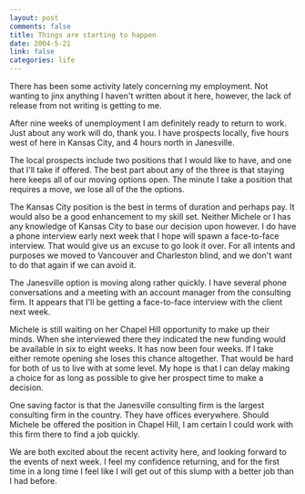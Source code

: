 ```yaml
--- 
layout: post
comments: false
title: Things are starting to happen
date: 2004-5-21
link: false
categories: life
---
```

There has been some activity lately concerning my employment. Not wanting to jinx anything I haven't written about it here, however, the lack of release from not writing is getting to me.

After nine weeks of unemployment I am definitely ready to return to work. Just about any work will do, thank you. I have prospects locally, five hours west of here in Kansas City, and 4 hours north in Janesville.

The local prospects include two positions that I would like to have, and one that I'll take if offered. The best part about any of the three is that staying here keeps all of our moving options open. The minute I take a position that requires a move, we lose all of the the options.

The Kansas City position is the best in terms of duration and perhaps pay. It would also be a good enhancement to my skill set. Neither Michele or I has any knowledge of Kansas City to base our decision upon however. I do have a phone interview early next week that I hope will spawn a face-to-face interview. That would give us an excuse to go look it over. For all intents and purposes we moved to Vancouver and Charleston blind, and we don't want to do that again if we can avoid it.

The Janesville option is moving along rather quickly. I have several phone conversations and a meeting with an account manager from the consulting firm.  It appears that I'll be getting a face-to-face interview with the client next week.

Michele is still waiting on her Chapel Hill opportunity to make up their minds. When she interviewed there they indicated the new funding would be available in six to eight weeks. It has now been four weeks. If I take either remote opening she loses this chance altogether. That would be hard for both of us to live with at some level. My hope is that I can delay making a choice for as long as possible to give her prospect time to make a decision.

One saving factor is that the Janesville consulting firm is the largest consulting firm in the country. They have offices everywhere. Should Michele be offered the position in Chapel Hill, I am certain I could work with this firm there to find a job quickly.

We are both excited about the recent activity here, and looking forward to the events of next week. I feel my confidence returning, and for the first time in a long time I feel like I will get out of this slump with a better job than I had before.
